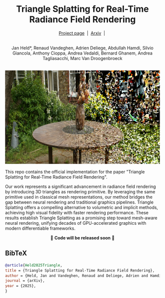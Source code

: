 <h1 align="center">Triangle Splatting for Real-Time Radiance Field Rendering</h1>

<div align="center">
  <a href="https://trianglesplatting.github.io/">Project page</a> &nbsp;|&nbsp;
  <a href="https://arxiv.org/abs/2411.14974">Arxiv</a> &nbsp;|&nbsp;
</div>
<br>

<p align="center">
  Jan Held*, Renaud Vandeghen, Adrien Deliege, Abdullah Hamdi, Silvio Giancola, Anthony Cioppa, Andrea Vedaldi, Bernard Ghanem, Andrea Tagliasacchi, Marc Van Droogenbroeck
</p>

<br>

<div align="center">
  <img src="assets/teaser.png" width="800" height="304" alt="Abstract Image">
</div>


This repo contains the official implementation for the paper "Triangle Splatting for Real-Time Radiance Field Rendering". 

Our work represents a significant advancement in radiance field rendering by introducing 3D triangles as rendering primitive. By leveraging the same primitive used in classical mesh representations, our method bridges the gap between neural rendering and traditional graphics pipelines. Triangle Splatting offers a compelling alternative to volumetric and implicit methods, achieving high visual fidelity with faster rendering performance. These results establish Triangle Splatting as a promising step toward mesh-aware neural rendering, unifying decades of GPU-accelerated graphics with modern differentiable frameworks.

<p align="center">
  🚨 <strong>Code will be released soon</strong> 🚨
</p>

## BibTeX
```bibtex
@article{Held2025Triangle,
title = {Triangle Splatting for Real-Time Radiance Field Rendering},
author = {Held, Jan and Vandeghen, Renaud and Deliege, Adrien and Hamdi, Abdullah and Cioppa, Anthony and Giancola, Silvio and Vedaldi, Andrea and Ghanem, Bernard and Tagliasacchi, Andrea and Van Droogenbroeck, Marc},
journal = {arXiv},
year = {2025},
}
```

